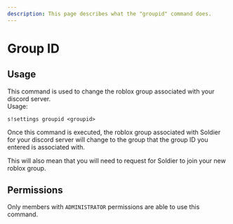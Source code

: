 ```yaml
---
description: This page describes what the "groupid" command does.
---
```


# Group ID

## Usage

This command is used to change the roblox group associated with your discord server.  
Usage:

```text
s!settings groupid <groupid>
```

Once this command is executed, the roblox group associated with Soldier for your discord server will change to the group that the group ID you entered is associated with.

This will also mean that you will need to request for Soldier to join your new roblox group.

## Permissions

Only members with `ADMINISTRATOR` permissions are able to use this command. 

